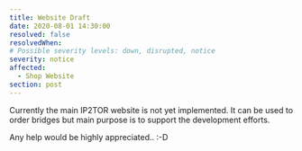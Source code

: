 ```yaml
---
title: Website Draft
date: 2020-08-01 14:30:00
resolved: false
resolvedWhen:
# Possible severity levels: down, disrupted, notice
severity: notice
affected:
  - Shop Website
section: post
---
```


Currently the main IP2TOR website is not yet implemented. It can be used to
order bridges but main purpose is to support the development efforts.

Any help would be highly appreciated.. :-D

